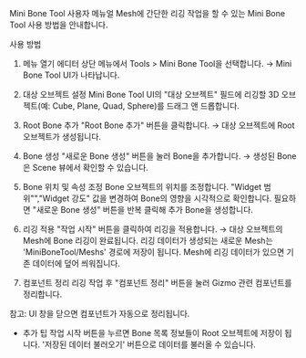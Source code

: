 Mini Bone Tool 사용자 메뉴얼
Mesh에 간단한 리깅 작업을 할 수 있는 Mini Bone Tool 사용 방법을 안내합니다.

사용 방법


1. 메뉴 열기
에디터 상단 메뉴에서 Tools > Mini Bone Tool을 선택합니다.
→ Mini Bone Tool UI가 나타납니다.


2. 대상 오브젝트 설정
Mini Bone Tool UI의 "대상 오브젝트" 필드에 리깅할 3D 오브젝트(예: Cube, Plane, Quad, Sphere)를 드래그 앤 드롭합니다.


3. Root Bone 추가
"Root Bone 추가" 버튼을 클릭합니다.
→ 대상 오브젝트에 Root 오브젝트가 생성됩니다.


4. Bone 생성
"새로운 Bone 생성" 버튼을 눌러 Bone을 추가합니다.
→ 생성된 Bone은 Scene 뷰에서 확인할 수 있습니다.


5. Bone 위치 및 속성 조정
Bone 오브젝트의 위치를 조정합니다.
"Widget 범위"","Widget 강도" 값을 변경하여 Bone의 영향을 시각적으로 확인합니다.
필요하면 "새로운 Bone 생성" 버튼을 반복 클릭해 추가 Bone을 생성합니다.


6. 리깅 적용
"작업 시작" 버튼을 클릭하여 리깅을 적용합니다.
→ 대상 오브젝트의 Mesh에 Bone 리깅이 완료됩니다.
리깅 데이터가 생성되는 새로운 Mesh는 'MiniBoneTool/Meshs' 경로에 저장이 됩니다.
Mesh에 리깅 데이터가 있으면 기존 데이터에 덮어 씌워집니다.


7. 컴포넌트 정리
리깅 작업 후 "컴포넌트 정리" 버튼을 눌러 Gizmo 관련 컴포넌트를 정리합니다.

참고: UI 창을 닫으면 컴포넌트가 자동으로 정리됩니다.



- 추가 팁
작업 시작 버튼을 누르면 Bone 목록 정보들이 Root 오브젝트에 저장이 됩니다.
'저장된 데이터 불러오기' 버튼으로 데이터를 불러올 수 있습니다.
